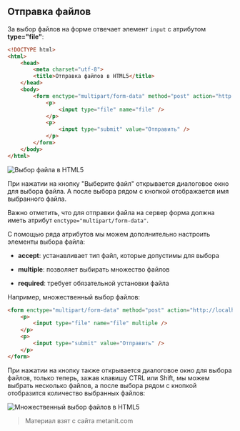 ## Отправка файлов

За выбор файлов на форме отвечает элемент `input` с атрибутом **type="file"**:

```html
<!DOCTYPE html>
<html>
    <head>
        <meta charset="utf-8">
        <title>Отправка файлов в HTML5</title>
    </head>
    <body>
        <form enctype="multipart/form-data" method="post" action="http://localhost:8080/postfile.php">
            <p>
                <input type="file" name="file" />
            </p>
            <p>
                <input type="submit" value="Отправить" />
            </p>
        </form>
    </body>
</html>
```

![Выбор файла в HTML5](https://metanit.com/web/html5/pics/2.23.png)

При нажатии на кнопку "Выберите файл" открывается диалоговое окно для выбора файла. А после выбора рядом с кнопкой отображается имя выбранного файла.

Важно отметить, что для отправки файла на сервер форма должна иметь атрибут `enctype="multipart/form-data"`.

С помощью ряда атрибутов мы можем дополнительно настроить элементы выбора файла:

- **accept**: устанавливает тип файл, которые допустимы для выбора

- **multiple**: позволяет выбирать множество файлов

- **required**: требует обязательной установки файла

Например, множественный выбор файлов:

```html
<form enctype="multipart/form-data" method="post" action="http://localhost:8080/postfile.php">
    <p>
        <input type="file" name="file" multiple />
    </p>
    <p>
        <input type="submit" value="Отправить" />
    </p>
</form>
```

При нажатии на кнопку также открывается диалоговое окно для выбора файлов, только теперь, зажав клавишу CTRL или Shift, мы можем выбрать несколько файлов, а после выбора рядом с кнопкой отобразится количество выбранных файлов:

![Множественный выбор файлов в HTML5](https://metanit.com/web/html5/pics/2.24.png)


> Материал взят с сайта metanit.com